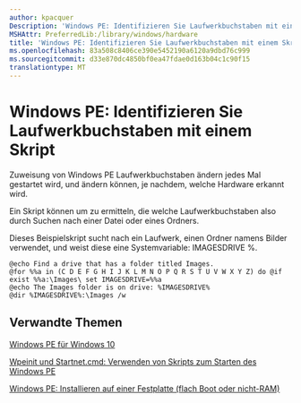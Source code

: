 ```yaml
---
author: kpacquer
Description: 'Windows PE: Identifizieren Sie Laufwerkbuchstaben mit einem Skript'
MSHAttr: PreferredLib:/library/windows/hardware
title: 'Windows PE: Identifizieren Sie Laufwerkbuchstaben mit einem Skript'
ms.openlocfilehash: 83a508c8406ce390e5452190a6120a9dbd76c999
ms.sourcegitcommit: d33e870dc4850bf0ea47fdae0d163b04c1c90f15
translationtype: MT
---
```

# <a name="winpe-identify-drive-letters-with-a-script"></a>Windows PE: Identifizieren Sie Laufwerkbuchstaben mit einem Skript

Zuweisung von Windows PE Laufwerkbuchstaben ändern jedes Mal gestartet wird, und ändern können, je nachdem, welche Hardware erkannt wird. 

Ein Skript können um zu ermitteln, die welche Laufwerkbuchstaben also durch Suchen nach einer Datei oder eines Ordners.

Dieses Beispielskript sucht nach ein Laufwerk, einen Ordner namens Bilder verwendet, und weist diese eine Systemvariable: IMAGESDRIVE %. 

``` syntax
@echo Find a drive that has a folder titled Images.
@for %%a in (C D E F G H I J K L M N O P Q R S T U V W X Y Z) do @if exist %%a:\Images\ set IMAGESDRIVE=%%a
@echo The Images folder is on drive: %IMAGESDRIVE%
@dir %IMAGESDRIVE%:\Images /w
```

## <a name="span-idrelatedtopicsspanrelated-topics"></a><span id="Related_topics"></span>Verwandte Themen

[Windows PE für Windows 10](winpe-intro.md)

[Wpeinit und Startnet.cmd: Verwenden von Skripts zum Starten des Windows PE](wpeinit-and-startnetcmd-using-winpe-startup-scripts.md) 

[Windows PE: Installieren auf einer Festplatte (flach Boot oder nicht-RAM)](winpe-install-on-a-hard-drive--flat-boot-or-non-ram.md) 
